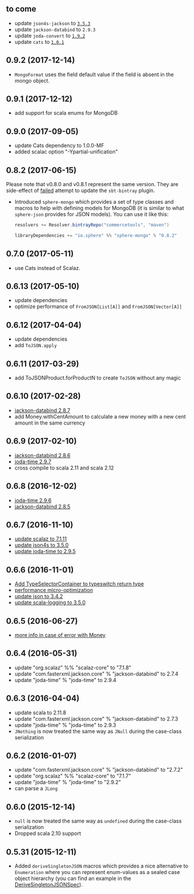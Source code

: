 ## to come

* update `json4s-jackson` to [`3.5.3`](https://github.com/json4s/json4s/compare/v3.5.2...v3.5.3)
* update `jackson-databind` to `2.9.3`
* update `joda-convert` to [`1.9.2`](http://www.joda.org/joda-convert/changes-report.html#a1.9.2)
* update `cats` to [`1.0.1`](https://github.com/typelevel/cats/releases/tag/v1.0.1)

## 0.9.2 (2017-12-14)

* `MongoFormat` uses the field default value if the field is absent in the mongo object.

## 0.9.1 (2017-12-12)

* add support for scala enums for MongoDB

## 0.9.0 (2017-09-05)

* update Cats dependency to 1.0.0-MF
* added scalac option "-Ypartial-unification"

## 0.8.2 (2017-06-15)

Please note that v0.8.0 and v0.8.1 represent the same version. They are side-effect of [failed](https://github.com/sbt/sbt-bintray/issues/104) attempt to update the `sbt-bintray` plugin.

* Introduced `sphere-mongo` which provides a set of type classes and macros to help with defining models for MongoDB (it is similar to what `sphere-json` provides for JSON models). You can use it like this:
  ```scala
  resolvers += Resolver.bintrayRepo("commercetools", "maven")

  libraryDependencies += "io.sphere" %% "sphere-mongo" % "0.8.2"
  ``` 

## 0.7.0 (2017-05-11)

* use Cats instead of Scalaz.

## 0.6.13 (2017-05-10)

* update dependencies
* optimize performance of `FromJSON[List[A]]` and `FromJSON[Vector[A]]`

## 0.6.12 (2017-04-04)

* update dependencies
* add `ToJSON.apply`

## 0.6.11 (2017-03-29)

* add ToJSONProduct.forProductN to create `ToJSON` without any magic

## 0.6.10 (2017-02-28)

* [jackson-databind 2.8.7](https://github.com/FasterXML/jackson-databind/blob/master/release-notes/VERSION)
* add Money.withCentAmount to calculate a new money with a new cent amount in the same currency

## 0.6.9 (2017-02-10)

* [jackson-databind 2.8.6](https://github.com/FasterXML/jackson-databind/blob/master/release-notes/VERSION)
* [joda-time 2.9.7](http://www.joda.org/joda-time/changes-report.html#a2.9.7)
* cross compile to scala 2.11 and scala 2.12

## 0.6.8 (2016-12-02)

* [joda-time 2.9.6](http://www.joda.org/joda-time/upgradeto290.html)
* [jackson-databind 2.8.5](https://github.com/FasterXML/jackson-databind/blob/master/release-notes/CREDITS)

## 0.6.7 (2016-11-10)

* [update scalaz to 7.1.11](https://github.com/sphereio/sphere-scala-libs/commit/35906dc805b468e5a2230226cda4a0dda44ae09d)
* [update json4s to 3.5.0](https://github.com/sphereio/sphere-scala-libs/commit/3cc6389dc252694d8b44f8818f62097ade30f4b4)
* [update joda-time to 2.9.5](https://github.com/sphereio/sphere-scala-libs/commit/2eb3b1596a218f7b83bc8ca1c174dd5af1d8d0e6)


## 0.6.6 (2016-11-01)

* [Add TypeSelectorContainer to typeswitch return type](https://github.com/sphereio/sphere-scala-libs/pull/20)
* [performance micro-optimization](https://github.com/sphereio/sphere-scala-libs/commit/8d02e8ac6ae26b6b20a026817755112fa2f38ac6)
* [update json to 3.4.2](https://github.com/sphereio/sphere-scala-libs/commit/29b295c293bba3ba5fbee62efe31b1d0c567c8d5)
* [update scala-logging to 3.5.0](https://github.com/sphereio/sphere-scala-libs/commit/264f5cb689ed00a6ca2c23b0ae1f4be6a991aa9b)

## 0.6.5 (2016-06-27)

* [more info in case of error with Money](https://github.com/sphereio/sphere-scala-libs/commit/11198ec9286631f1df70e53543487dfed170205d)

## 0.6.4 (2016-05-31)

* update "org.scalaz" %% "scalaz-core" to "7.1.8"
* update "com.fasterxml.jackson.core" % "jackson-databind" to 2.7.4
* update "joda-time" % "joda-time" to 2.9.4

## 0.6.3 (2016-04-04)

* update scala to 2.11.8
* update "com.fasterxml.jackson.core" % "jackson-databind" to 2.7.3
* update "joda-time" % "joda-time" to 2.9.3
* `JNothing` is now treated the same way as `JNull` during the case-class serialization

## 0.6.2 (2016-01-07)

* update "com.fasterxml.jackson.core" % "jackson-databind" to "2.7.2"
* update "org.scalaz" %% "scalaz-core" to "7.1.7"
* update "joda-time" % "joda-time" to "2.9.2"
* can parse a `JLong`

## 0.6.0 (2015-12-14)

* `null` is now treated the same way as `undefined` during the case-class serialization
* Dropped scala 2.10 support

## 0.5.31 (2015-12-11)

* Added `deriveSingletonJSON` macros which provides a nice alternative to `Enumeration` where you can represent 
  enum-values as a sealed case object hierarchy (you can find an example in the [DeriveSingletonJSONSpec](https://github.com/sphereio/sphere-scala-libs/blob/master/json/src/test/scala/DeriveSingletonJSONSpec.scala)).
